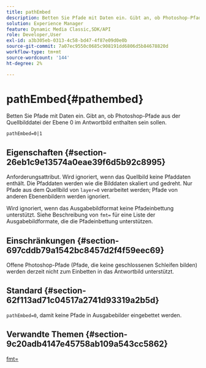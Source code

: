```yaml
---
title: pathEmbed
description: Betten Sie Pfade mit Daten ein. Gibt an, ob Photoshop-Pfade aus der Quellbilddatei der Ebene 0 im Antwortbild enthalten sein sollen.
solution: Experience Manager
feature: Dynamic Media Classic,SDK/API
role: Developer,User
exl-id: a3b305eb-0313-4c58-bd47-4f87e09d0e0b
source-git-commit: 7a07ec9550c0685c908191dd6806d5b84678820d
workflow-type: tm+mt
source-wordcount: '144'
ht-degree: 2%

---
```


# pathEmbed{#pathembed}

Betten Sie Pfade mit Daten ein. Gibt an, ob Photoshop-Pfade aus der Quellbilddatei der Ebene 0 im Antwortbild enthalten sein sollen.

`pathEmbed=0|1`

## Eigenschaften {#section-26eb1c9e13574a0eae39f6d5b92c8995}

Anforderungsattribut. Wird ignoriert, wenn das Quellbild keine Pfaddaten enthält. Die Pfaddaten werden wie die Bilddaten skaliert und gedreht. Nur Pfade aus dem Quellbild von `layer=0` verarbeitet werden; Pfade von anderen Ebenenbildern werden ignoriert.

Wird ignoriert, wenn das Ausgabebildformat keine Pfadeinbettung unterstützt. Siehe Beschreibung von `fmt=` für eine Liste der Ausgabebildformate, die die Pfadeinbettung unterstützen.

## Einschränkungen {#section-697cddb79a1542bc8457d2f4f59eec69}

Offene Photoshop-Pfade (Pfade, die keine geschlossenen Schleifen bilden) werden derzeit nicht zum Einbetten in das Antwortbild unterstützt.

## Standard {#section-62f113ad71c04517a2741d93319a2b5d}

`pathEmbed=0`, damit keine Pfade in Ausgabebilder eingebettet werden.

## Verwandte Themen {#section-9c20adb4147e45758ab109a543cc5862}

[fmt=](../../../../../is-api/http-ref/image-serving-api-ref/c-http-protocol-reference/c-command-reference/r-is-http-fmt.md#reference-cdf10043423b45ba9fe15157fb3ae37a)
